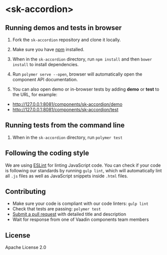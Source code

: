 # &lt;sk-accordion&gt;

## Running demos and tests in browser

1. Fork the `sk-accordion` repository and clone it locally.

1. Make sure you have [npm](https://www.npmjs.com/) installed.

1. When in the `sk-accordion` directory, run `npm install` and then `bower install` to install dependencies.

1. Run `polymer serve --open`, browser will automatically open the component API documentation.

1. You can also open demo or in-browser tests by adding **demo** or **test** to the URL, for example:

  - http://127.0.0.1:8081/components/sk-accordion/demo
  - http://127.0.0.1:8081/components/sk-accordion/test


## Running tests from the command line

1. When in the `sk-accordion` directory, run `polymer test`


## Following the coding style

We are using [ESLint](http://eslint.org/) for linting JavaScript code. You can check if your code is following our standards by running `gulp lint`, which will automatically lint all `.js` files as well as JavaScript snippets inside `.html` files.


## Contributing

  - Make sure your code is compliant with our code linters: `gulp lint`
  - Check that tests are passing: `polymer test`
  - [Submit a pull request](https://www.digitalocean.com/community/tutorials/how-to-create-a-pull-request-on-github) with detailed title and description
  - Wait for response from one of Vaadin components team members


## License

Apache License 2.0
